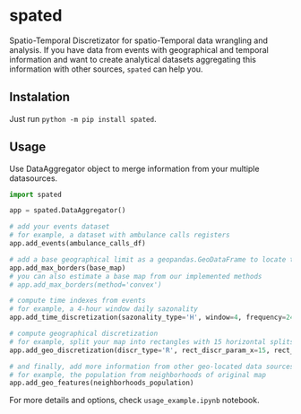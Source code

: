 # spated

Spatio-Temporal Discretizator for spatio-Temporal data wrangling and analysis. If you have data from events with geographical and temporal information and want to create analytical datasets aggregating this information with other sources, `spated` can help you.

## Instalation

Just run `python -m pip install spated`.

## Usage

Use DataAggregator object to merge information from your multiple datasources.

```python
import spated

app = spated.DataAggregator()

# add your events dataset
# for example, a dataset with ambulance calls registers
app.add_events(ambulance_calls_df)

# add a base geographical limit as a geopandas.GeoDataFrame to locate the analysis
app.add_max_borders(base_map)
# you can also estimate a base map from our implemented methods
# app.add_max_borders(method='convex')

# compute time indexes from events
# for example, a 4-hour window daily sazonality
app.add_time_discretization(sazonality_type='H', window=4, frequency=24)

# compute geographical discretization
# for example, split your map into rectangles with 15 horizontal splits and 20 vertical splits
app.add_geo_discretization(discr_type='R', rect_discr_param_x=15, rect_discr_param_y=20)

# and finally, add more information from other geo-located data sources
# for example, the population from neighborhoods of original map
app.add_geo_features(neighborhoods_population)
```

For more details and options, check `usage_example.ipynb` notebook.
